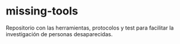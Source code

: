 # missing-tools
Repositorio con las herramientas, protocolos y test para facilitar la investigación de personas desaparecidas.
